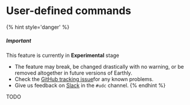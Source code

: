 # User-defined commands

{% hint style='danger' %}
##### Important

This feature is currently in **Experimental** stage

* The feature may break, be changed drastically with no warning, or be removed altogether in future versions of Earthly.
* Check the [GitHub tracking issue](https://github.com/earthly/earthly/issues/581)for any known problems.
* Give us feedback on [Slack](https://earthly.dev/slack) in the `#udc` channel.
{% endhint %}

TODO

